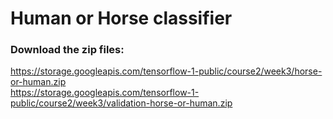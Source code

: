 # Human or Horse classifier

### Download the zip files:
https://storage.googleapis.com/tensorflow-1-public/course2/week3/horse-or-human.zip<br>
https://storage.googleapis.com/tensorflow-1-public/course2/week3/validation-horse-or-human.zip